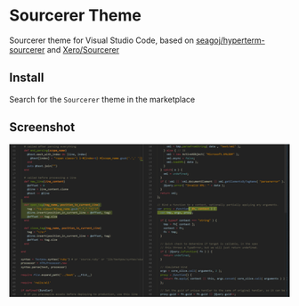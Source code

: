 # Sourcerer Theme

Sourcerer theme for Visual Studio Code, based on [seagoj/hyperterm-sourcerer](https://github.com/seagoj/hyperterm-sourcerer/) and [Xero/Sourcerer](https://github.com/xero/sourcerer)

## Install

Search for the `Sourcerer` theme in the marketplace

## Screenshot

![ScreenShot](https://raw.githubusercontent.com/bpruitt-goddard/vscode-sourcerer/master/screenshot1.png)
